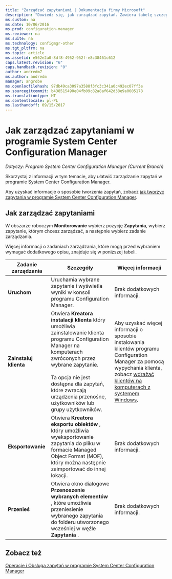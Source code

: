 ```yaml
---
title: "Zarządzać zapytaniami | Dokumentacja firmy Microsoft"
description: "Dowiedz się, jak zarządzać zapytań. Zawiera tabelę szczegółowe odwołania."
ms.custom: na
ms.date: 10/06/2016
ms.prod: configuration-manager
ms.reviewer: na
ms.suite: na
ms.technology: configmgr-other
ms.tgt_pltfrm: na
ms.topic: article
ms.assetid: e562e2a0-8df8-4952-952f-e8c38461c612
caps.latest.revision: "6"
caps.handback.revision: "0"
author: andredm7
ms.author: andredm
manager: angrobe
ms.openlocfilehash: 97db49ca3097a3588f3fc3c341a0c492ec07ff3e
ms.sourcegitcommit: b438515490e04fb09c82a8af642d38e9a0605178
ms.translationtype: HT
ms.contentlocale: pl-PL
ms.lasthandoff: 09/15/2017
---
```

# <a name="how-to-manage-queries-in-system-center-configuration-manager"></a>Jak zarządzać zapytaniami w programie System Center Configuration Manager

*Dotyczy: Program System Center Configuration Manager (Current Branch)*

Skorzystaj z informacji w tym temacie, aby ułatwić zarządzanie zapytań w programie System Center Configuration Manager.  

 Aby uzyskać informacje o sposobie tworzenia zapytań, zobacz [jak tworzyć zapytania w programie System Center Configuration Manager](../../../core/servers/manage/create-queries.md).  

## <a name="how-to-manage-queries"></a>Jak zarządzać zapytaniami  
 W obszarze roboczym **Monitorowanie** wybierz pozycję **Zapytania**, wybierz zapytanie, którym chcesz zarządzać, a następnie wybierz zadanie zarządzania.  

 Więcej informacji o zadaniach zarządzania, które mogą przed wybraniem wymagać dodatkowego opisu, znajduje się w poniższej tabeli.  

|Zadanie zarządzania|Szczegóły|Więcej informacji|  
|---------------------|-------------|----------------------|  
|**Uruchom**|Uruchamia wybrane zapytanie i wyświetla wyniki w konsoli programu Configuration Manager.|Brak dodatkowych informacji.|  
|**Zainstaluj klienta**|Otwiera **Kreatora instalacji klienta** który umożliwia zainstalowanie klienta programu Configuration Manager na komputerach zwróconych przez wybrane zapytanie.<br /><br /> Ta opcja nie jest dostępna dla zapytań, które zwracają urządzenia przenośne, użytkowników lub grupy użytkowników.|Aby uzyskać więcej informacji o sposobie instalowania klientów programu Configuration Manager za pomocą wypychania klienta, zobacz [wdrażać klientów na komputerach z systemem Windows](/sccm/core/clients/deploy/deploy-clients-to-windows-computers).|  
|**Eksportowanie**|Otwiera **Kreatora eksportu obiektów** , który umożliwia wyeksportowanie zapytania do pliku w formacie Managed Object Format (MOF), który można następnie zaimportować do innej lokacji.|Brak dodatkowych informacji.|  
|**Przenieś**|Otwiera okno dialogowe **Przenoszenie wybranych elementów** , które umożliwia przeniesienie wybranego zapytania do folderu utworzonego wcześniej w węźle **Zapytania** .|Brak dodatkowych informacji.|  

## <a name="see-also"></a>Zobacz też  
 [Operacje i Obsługa zapytań w programie System Center Configuration Manager](../../../core/servers/manage/operations-and-maintenance-for-queries.md)
